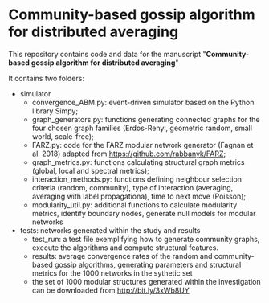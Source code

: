 # Community-based gossip algorithm for distributed averaging

This repository contains code and data for the manuscript "**Community-based gossip algorithm for distributed averaging**"

It contains two folders:
* simulator
   * convergence_ABM.py: event-driven simulator based on the Python library Simpy;
   * graph_generators.py: functions generating connected graphs for the four chosen graph families (Erdos-Renyi, geometric random, small world, scale-free);
   * FARZ.py: code for the FARZ modular network generator (Fagnan et al. 2018) adapted from https://github.com/rabbanyk/FARZ;
   * graph_metrics.py: functions calculating structural graph metrics (global, local and spectral metrics);
   * interaction_methods.py: functions defining neighbour selection criteria (random, community), type of interaction (averaging, averaging with label propagationa), time to next move (Poisson);
   * modularity_util.py: additional functions to calculate modularity metrics, identify boundary nodes, generate null models for modular networks
* tests: networks generated within the study and results
   * test_run: a test file exemplifying how to generate community graphs, execute the algorithms and compute structural features.
   * results: average convergence rates of the random and community-based gossip algorithms, generating parameters and structural metrics for the 1000 networks in the sythetic set 
   * the set of 1000 modular structures generated within the investigation can be downloaded from http://bit.ly/3xWb8UY

